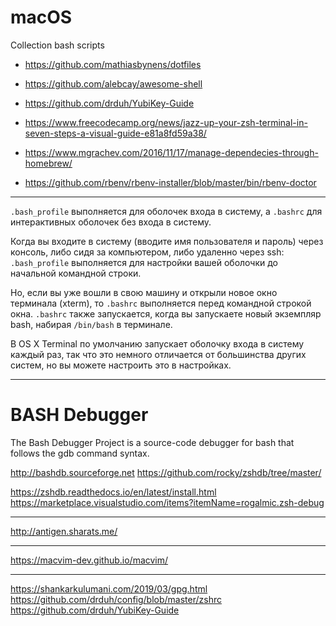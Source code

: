 # macOS

Collection bash scripts

- https://github.com/mathiasbynens/dotfiles
- https://github.com/alebcay/awesome-shell
- https://github.com/drduh/YubiKey-Guide
- https://www.freecodecamp.org/news/jazz-up-your-zsh-terminal-in-seven-steps-a-visual-guide-e81a8fd59a38/
- https://www.mgrachev.com/2016/11/17/manage-dependecies-through-homebrew/

- https://github.com/rbenv/rbenv-installer/blob/master/bin/rbenv-doctor

---

`.bash_profile` выполняется для оболочек входа в систему, а `.bashrc` для интерактивных оболочек без входа в систему.

Когда вы входите в систему (вводите имя пользователя и пароль) через консоль, либо сидя за компьютером, либо удаленно
через ssh: `.bash_profile` выполняется для настройки вашей оболочки до начальной командной строки.

Но, если вы уже вошли в свою машину и открыли новое окно терминала (xterm), то `.bashrc` выполняется перед командной
строкой окна. `.bashrc` также запускается, когда вы запускаете новый экземпляр bash, набирая `/bin/bash` в терминале.

В OS X Terminal по умолчанию запускает оболочку входа в систему каждый раз, так что это немного отличается от
большинства других систем, но вы можете настроить это в настройках.


---

# BASH Debugger

The Bash Debugger Project is a source-code debugger for bash that follows the gdb command syntax.

http://bashdb.sourceforge.net
https://github.com/rocky/zshdb/tree/master/

https://zshdb.readthedocs.io/en/latest/install.html
https://marketplace.visualstudio.com/items?itemName=rogalmic.zsh-debug


---

http://antigen.sharats.me/

---

https://macvim-dev.github.io/macvim/

---


https://shankarkulumani.com/2019/03/gpg.html
https://github.com/drduh/config/blob/master/zshrc
https://github.com/drduh/YubiKey-Guide
